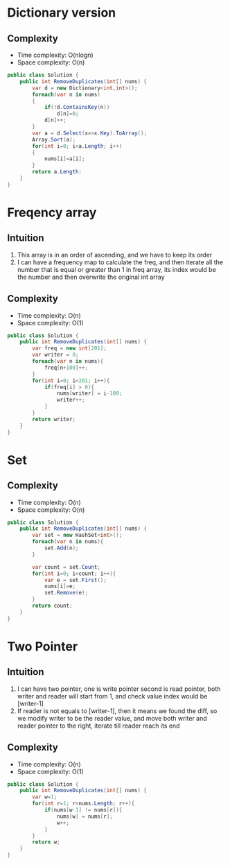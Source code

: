 # Dictionary version

## Complexity

- Time complexity: O(nlogn)
- Space complexity: O(n)

```csharp
public class Solution {
    public int RemoveDuplicates(int[] nums) {
        var d = new Dictionary<int,int>();
        foreach(var n in nums)
        {
            if(!d.ContainsKey(n))
                d[n]=0;
            d[n]++;
        }
        var a = d.Select(x=>x.Key).ToArray();
        Array.Sort(a);
        for(int i=0; i<a.Length; i++)
        {
            nums[i]=a[i];
        }
        return a.Length;
    }
}
```

# Freqency array

## Intuition

1. This array is in an order of ascending, and we have to keep its order
2. I can have a frequency map to calculate the freq, and then iterate all the number that is equal or greater than 1 in freq array, its index would be the number and then overwrite the original int array

## Complexity

- Time complexity: O(n)
- Space complexity: O(1)

```csharp
public class Solution {
    public int RemoveDuplicates(int[] nums) {
        var freq = new int[201];
        var writer = 0;
        foreach(var n in nums){
            freq[n+100]++;
        }
        for(int i=0; i<201; i++){
            if(freq[i] > 0){
                nums[writer] = i-100;
                writer++;
            }
        }
        return writer;
    }
}
```

# Set

## Complexity

- Time complexity: O(n)
- Space complexity: O(n)

```csharp
public class Solution {
    public int RemoveDuplicates(int[] nums) {
        var set = new HashSet<int>();
        foreach(var n in nums){
            set.Add(n);
        }

        var count = set.Count;
        for(int i=0; i<count; i++){
            var e = set.First();
            nums[i]=e;
            set.Remove(e);
        }
        return count;
    }
}
```

# Two Pointer

## Intuition

1. I can have two pointer, one is write pointer second is read pointer, both writer and reader will start from 1, and check value index would be [writer-1]
2. If reader is not equals to [writer-1], then it means we found the diff, so we modify writer to be the reader value, and move both writer and reader pointer to the right, iterate till reader reach its end

## Complexity

- Time complexity: O(n)
- Space complexity: O(1)

```csharp
public class Solution {
    public int RemoveDuplicates(int[] nums) {
        var w=1;
        for(int r=1; r<nums.Length; r++){
            if(nums[w-1] != nums[r]){
                nums[w] = nums[r];
                w++;
            }
        }
        return w;
    }
}
```
